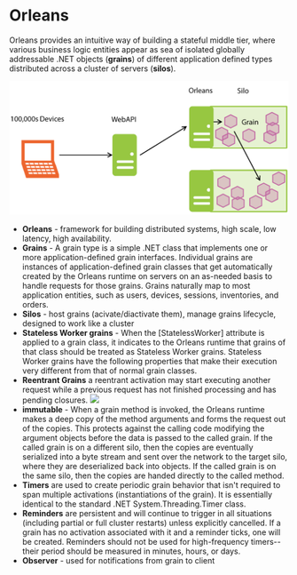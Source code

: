 # Orleans
Orleans provides an intuitive way of building a stateful middle tier, where various business logic entities appear as sea of isolated globally addressable .NET objects (**grains**) of different application defined types distributed across a cluster of servers (**silos**).

![](https://github.com/khdevnet/orleans/blob/master/docs/orleans-basic-architecture.png)
* **Orleans** - framework for building distributed systems, high scale, low latency, high availability.
* **Grains** - A grain type is a simple .NET class that implements one or more application-defined grain interfaces. Individual grains are instances of application-defined grain classes that get automatically created by the Orleans runtime on servers on an as-needed basis to handle requests for those grains. Grains naturally map to most application entities, such as users, devices, sessions, inventories, and orders. 
* **Silos** - host grains (acivate/diactivate them), manage grains lifecycle, designed to work like a cluster
* **Stateless Worker grains** - When the [StatelessWorker] attribute is applied to a grain class, it indicates to the Orleans runtime that grains of that class should be treated as Stateless Worker grains. Stateless Worker grains have the following properties that make their execution very different from that of normal grain classes.
 * **Reentrant Grains** a reentrant activation may start executing another request while a previous request has not finished processing and has pending closures.
 ![](https://github.com/khdevnet/orleans/blob/master/docs/orleans-grains-communication.png)
* **immutable** - When a grain method is invoked, the Orleans runtime makes a deep copy of the method arguments and forms the request out of the copies. This protects against the calling code modifying the argument objects before the data is passed to the called grain.
If the called grain is on a different silo, then the copies are eventually serialized into a byte stream and sent over the network to the target silo, where they are deserialized back into objects. If the called grain is on the same silo, then the copies are handed directly to the called method.
* **Timers** are used to create periodic grain behavior that isn't required to span multiple activations (instantiations of the grain). It is essentially identical to the standard .NET System.Threading.Timer class. 
* **Reminders** are persistent and will continue to trigger in all situations (including partial or full cluster restarts) unless explicitly cancelled. If a grain has no activation associated with it and a reminder ticks, one will be created.  Reminders should not be used for high-frequency timers-- their period should be measured in minutes, hours, or days.
* **Observer** - used for notifications from grain to client 
